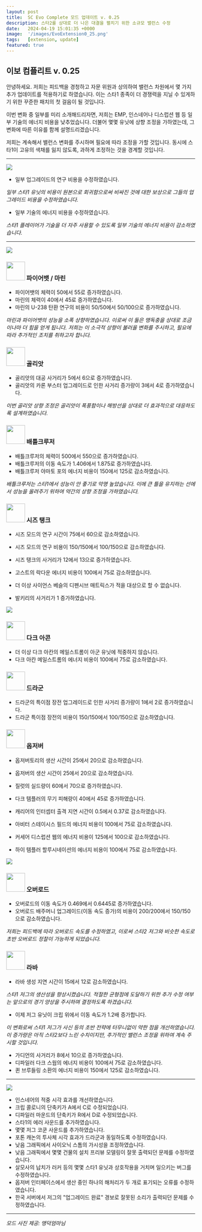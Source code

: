 ```yaml
---
layout: post
title:  SC Evo Complete 모드 업데이트 v. 0.25
description: 스타2를 상대로 더 나은 대결을 펼치기 위한 소규모 밸런스 수정
date:   2024-04-19 15:01:35 +0000
image:  '/images/EvoExtension0_25.png'
tags:   [extension, update]
featured: true
---
```


## 이보 컴플리트 v. 0.25

안녕하세요. 저희는 피드백을 경청하고 자문 위원과 상의하여 밸런스 차원에서 몇 가지 추가 업데이트를 적용하기로 하였습니다. 이는 스타1 종족이 더 경쟁력을 지닐 수 있게하기 위한 꾸준한 패치의 첫 걸음이 될 것입니다.

이번 변화 중 일부를 미리 소개해드리자면, 저희는 EMP, 인스네어나 디스럽션 웹 등 일부 기술의 에너지 비용을 낮추었습니다. 더불어 몇몇 유닛에 상향 조정을 가하였는데, 그 변화에 따른 이유를 함께 설명드리겠습니다.

저희는 계속해서 밸런스 변화를 주시하며 필요에 따라 조정을 가할 것입니다. 동시에 스타1이 고유의 색채를 잃지 않도록, 과하게 조정하는 것을 경계할 것입니다.

***

![]({{site.baseurl}}/images/Divider_Extension.png)


* 일부 업그레이드의 연구 비용을 수정하였습니다.

_일부 스타1 유닛의 비용이 원본으로 회귀함으로써 비싸진 것에 대한 보상으로 그들의 업그레이드 비용을 수정하였습니다._

* 일부 기술의 에너지 비용을 수정하였습니다.

_스타1 플레이어가 기술을 더 자주 사용할 수 있도록 일부 기술의 에너지 비용이 감소하였습니다._

***

![]({{site.baseurl}}/images/Divider_Terran.png)

### <img src="{{site.baseurl}}/images/btn-unit-terran-firebat@scbw.png" width="50" height="50">   파이어뱃 / 마린

* 파이어뱃의 체력이 50에서 55로 증가하였습니다.
* 마린의 체력이 40에서 45로 증가하였습니다.
* 마린의 U-238 탄환 연구의 비용이 50/50에서 50/100으로 증가하였습니다.

_마린과 파이어뱃의 성능을 소폭 상향하였습니다. 이로써 이 둘은 맹독충을 상대로 조금이나마 더 힘을 얻게 됩니다. 저희는 이 소극적 상향이 불러올 변화를 주시하고, 필요에 따라 추가적인 조치를 취하고자 합니다._

### <img src="{{site.baseurl}}/images/btn-unit-terran-goliath@scbw.png" width="50" height="50">   골리앗

* 골리앗의 대공 사거리가 5에서 6으로 증가하였습니다.
* 골리앗의 카론 부스터 업그레이드로 인한 사거리 증가량이 3에서 4로 증가하였습니다.

_이번 골리앗 상향 조정은 골리앗이 폭풍함이나 해방선을 상대로 더 효과적으로 대응하도록 설계하였습니다._

### <img src="{{site.baseurl}}/images/btn-unit-terran-battlecruiser@scbw.png" width="50" height="50">   배틀크루저

* 배틀크루저의 체력이 500에서 550으로 증가하였습니다.
* 배틀크루저의 이동 속도가 1.406에서 1.875로 증가하였습니다.
* 배틀크루저 야마토 포의 에너지 비용이 150에서 125로 감소하였습니다.

_배틀크루저는 스타1에서 성능이 안 좋기로 악명 높았습니다. 이에 큰 틀을 유지하는 선에서 성능을 올려주기 위하여 약간의 상향 조정을 가하였습니다._

### <img src="{{site.baseurl}}/images/btn-unit-terran-siegetank-sieged@scbw.png" width="50" height="50">   시즈 탱크

* 시즈 모드의 연구 시간이 75에서 60으로 감소하였습니다.
* 시즈 모드의 연구 비용이 150/150에서 100/150으로 감소하였습니다.
* 시즈 탱크의 사거리가 12에서 13으로 증가하였습니다.

* 고스트의 락다운 에너지 비용이 100에서 75로 감소하였습니다.
* 더 이상 사이언스 베슬의 디펜시브 매트릭스가 적을 대상으로 할 수 없습니다.
* 발키리의 사거리가 1 증가하였습니다.


![]({{site.baseurl}}/images/Divider_Protoss.png)

### <img src="{{site.baseurl}}/images/btn-unit-protoss-darkarchon.png" width="50" height="50">   다크 아콘

* 더 이상 다크 아칸의 메일스트롬이 아군 유닛에 적중하지 않습니다.
* 다크 아칸 메일스트롬의 에너지 비용이 100에서 75로 감소하였습니다.

### <img src="{{site.baseurl}}/images/btn-unit-protoss-dragoon@scbw.png" width="50" height="50">   드라군

* 드라군의 특이점 장전 업그레이드로 인한 사거리 증가량이 1에서 2로 증가하였습니다.
* 드라군 특이점 장전의 비용이 150/150에서 100/150으로 감소하였습니다.

### <img src="{{site.baseurl}}/images/btn-unit-protoss-observer.png" width="50" height="50">   옵저버

* 옵저버토리의 생산 시간이 25에서 20으로 감소하였습니다.
* 옵저버의 생산 시간이 25에서 20으로 감소하였습니다.

* 질럿의 실드량이 60에서 70으로 증가하였습니다.
* 다크 템플러의 무기 피해량이 40에서 45로 증가하였습니다.
* 캐리어의 인터셉터 출격 지연 시간이 0.5에서 0.37로 감소하였습니다.
* 아비터 스테이시스 필드의 에너지 비용이 100에서 75로 감소하였습니다.
* 커세어 디스럽션 웹의 에너지 비용이 125에서 100으로 감소하였습니다.
* 하이 템플러 할루시네이션의 에너지 비용이 100에서 75로 감소하였습니다.



![]({{site.baseurl}}/images/Divider_Zerg.png)

### <img src="{{site.baseurl}}/images/btn-unit-zerg-overlord.png" width="50" height="50">   오버로드

* 오버로드의 이동 속도가 0.469에서 0.6445로 증가하였습니다.
* 오버로드 배주머니 업그레이드(이동 속도 증가)의 비용이 200/200에서 150/150으로 감소하였습니다.

_저희는 피드백에 따라 오버로드 속도를 수정하였고, 이로써 스타2 저그와 비슷한 속도로 초반 오버로드 정찰이 가능하게 되었습니다._

### <img src="{{site.baseurl}}/images/btn-unit-zerg-larvaex3.png" width="50" height="50">   라바

* 라바 생성 지연 시간이 15에서 12로 감소하였습니다.

_스타1 저그의 생산성을 향상시켰습니다. 적절한 균형점에 도달하기 위한 추가 수정 여부는 앞으로의 경기 양상을 주시하며 결정하도록 하겠습니다._

* 이제 저그 유닛이 크립 위에서 이동 속도가 1.2배 증가합니다.

_이 변화로써 스타1 저그가 사신 등의 초반 전략에 터무니없이 약한 점을 개선하였습니다. 이 증가량은 아직 스타2보다 느린 수치이지만, 추가적인 밸런스 조정을 위하여 계속 주시할 것입니다._

* 가디언의 사거리가 8에서 10으로 증가하였습니다.
* 디파일러 다크 스웜의 에너지 비용이 100에서 75로 감소하였습니다.
* 퀸 브루들링 소환의 에너지 비용이 150에서 125로 감소하였습니다.

***

![]({{site.baseurl}}/images/Divider_CoreMods.png)

* 인스네어의 적중 시각 효과를 개선하였습니다.
* 크립 콜로니의 단축키가 A에서 C로 수정되었습니다.
* 디파일러 마운드의 단축키가 R에서 D로 수정되었습니다.
* 스타1의 에러 사운드를 추가하였습니다.
* 몇몇 저그 코쿤 사운드를 추가하였습니다.
* 포톤 캐논의 투사체 시각 효과가 드라군과 동일하도록 수정하였습니다.
* 낮음 그래픽에서 사이오닉 스톰의 가시성을 조정하였습니다.
* 낮음 그래픽에서 몇몇 건물의 설치 프리뷰 모델링이 잘못 출력되던 문제를 수정하였습니다.
* 살모사의 납치가 러커 등의 몇몇 스타1 유닛과 상호작용을 거치며 일으키는 버그를 수정하였습니다.
* 옵저버 인터페이스에서 생산 중인 하나의 해처리가 두 개로 표기되는 오류를 수정하였습니다.
* 한국 서버에서 저그의 "업그레이드 완료" 경보로 잘못된 소리가 출력되던 문제를 수정하였습니다.

***

_모드 사진 제공: 맹덕엄마님_
